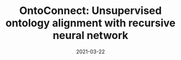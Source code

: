 ---
title: 'OntoConnect: Unsupervised ontology alignment with recursive neural network'
collection: publications
permalink: /publication/2021-03-22-Proceedings of the ACM Symposium on Applied Computing.md
excerpt: 'J. Chakraborty, S.K.  Bansal, L.  Virgili, K.  Konar, B.  Yaman'
date: 2021-03-22
venue: 'Proceedings of the ACM Symposium on Applied Computing'
link: 'https://doi.org/10.1145/3412841.3442059'
location: 'Polytechnic University of Marche, ADAPT, Dublin City University, Arizona State University'
---